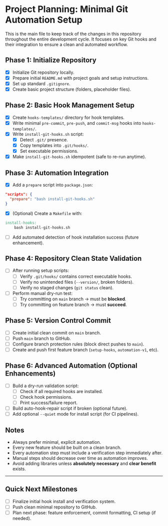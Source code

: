 # Project Planning: Minimal Git Automation Setup

This is the main file to keep track of the changes in this repository throughout the entire development cycle. It focuses on key Git hooks and their integration to ensure a clean and automated workflow.

## Phase 1: Initialize Repository

- [x] Initialize Git repository locally.
- [x] Prepare initial `README.md` with project goals and setup instructions.
- [x] Set up standard `.gitignore`.
- [x] Create basic project structure (folders, placeholder files).

## Phase 2: Basic Hook Management Setup

- [x] Create `hooks-templates/` directory for hook templates.
- [x] Write minimal `pre-commit`, `pre-push`, and `commit-msg` hooks into `hooks-templates/`.
- [x] Write `install-git-hooks.sh` script:
  - [x] Detect `.git/` presence.
  - [x] Copy templates into `.git/hooks/`.
  - [x] Set executable permissions.
- [x] Make `install-git-hooks.sh` idempotent (safe to re-run anytime).

## Phase 3: Automation Integration

- [x] Add a `prepare` script into `package.json`:

```json
"scripts": {
  "prepare": "bash install-git-hooks.sh"
}
```

- [x] (Optional) Create a `Makefile` with:

```makefile
install-hooks:
    bash install-git-hooks.sh
```

- [ ] Add automated detection of hook installation success (future enhancement).

## Phase 4: Repository Clean State Validation

- [ ] After running setup scripts:
  - [ ] Verify `.git/hooks/` contains correct executable hooks.
  - [ ] Verify no unintended files (`--version/`, broken folders).
  - [ ] Verify no staged changes (`git status` clean).
- [ ] Perform manual dry-run test:
  - [ ] Try committing on `main` branch → must be **blocked**.
  - [ ] Try committing on feature branch → must **succeed**.

## Phase 5: Version Control Commit

- [ ] Create initial clean commit on `main` branch.
- [ ] Push `main` branch to GitHub.
- [ ] Configure branch protection rules (block direct pushes to `main`).
- [ ] Create and push first feature branch (`setup-hooks`, `automation-v1`, etc).

## Phase 6: Advanced Automation (Optional Enhancements)

- [ ] Build a dry-run validation script:
  - [ ] Check if all required hooks are installed.
  - [ ] Check hook permissions.
  - [ ] Print success/failure report.
- [ ] Build auto-hook-repair script if broken (optional future).
- [ ] Add optional `--quiet` mode for install script (for CI pipelines).

## Notes

- Always prefer minimal, explicit automation.
- Every new feature should be built on a clean branch.
- Every automation step must include a verification step immediately after.
- Manual steps should decrease over time as automation improves.
- Avoid adding libraries unless **absolutely necessary** and **clear benefit** exists.

---

## Quick Next Milestones

- [ ] Finalize initial hook install and verification system.
- [ ] Push clean minimal repository to GitHub.
- [ ] Plan next phase: feature enforcement, commit formatting, CI setup (if needed).
